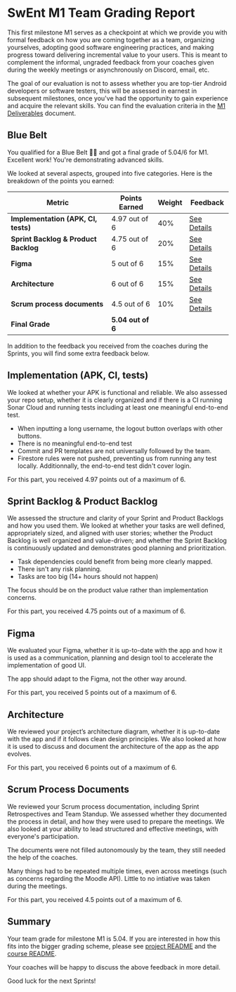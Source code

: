 # SwEnt M1 Team Grading Report

This first milestone M1 serves as a checkpoint at which we provide you with formal feedback on how you are coming together as a team, organizing yourselves, adopting good software engineering practices, and making progress toward delivering incremental value to your users. This is meant to complement the informal, ungraded feedback from your coaches given during the weekly meetings or asynchronously on Discord, email, etc.

The goal of our evaluation is not to assess whether you are top-tier Android developers or software testers, this will be assessed in earnest in subsequent milestones, once you've had the opportunity to gain experience and acquire the relevant skills. You can find the evaluation criteria in the [M1 Deliverables](https://github.com/swent-epfl/public/blob/main/project/M1.md) document.


## Blue Belt

You qualified for a Blue Belt 🥋🔵 and got a final grade of 5.04/6 for M1. Excellent work! You're demonstrating advanced skills. 

We looked at several aspects, grouped into five categories. Here is the breakdown of the points you earned:

| Metric                          | **Points Earned**              | **Weight** | **Feedback**                              |
|---------------------------------|--------------------------------|------------|-------------------------------------------|
| **Implementation (APK, CI, tests)** | 4.97 out of 6 | 40%        | [See Details](#implementation-apk-ci-tests) |
| **Sprint Backlog & Product Backlog** | 4.75 out of 6      | 20%        | [See Details](#sprint-backlog--product-backlog) |
| **Figma**                       | 5 out of 6       | 15%        | [See Details](#figma)                     |
| **Architecture**                | 6 out of 6 | 15%       | [See Details](#architecture)               |
| **Scrum process documents**     | 4.5 out of 6       | 10%        | [See Details](#scrum-process-documents)    |
| **Final Grade**                 | **5.04 out of 6**    |            |                                           |


In addition to the feedback you received from the coaches during the Sprints, you will find some extra feedback below.

## Implementation (APK, CI, tests)

We looked at whether your APK is functional and reliable. We also assessed your repo setup, whether it is clearly organized and if there is a CI running Sonar Cloud and running tests including at least one meaningful end-to-end test.

- When inputting a long username, the logout button overlaps with other buttons.
- There is no meaningful end-to-end test
- Commit and PR templates are not universally followed by the team.
- Firestore rules were not pushed, preventing us from running any test locally. Additionnally, the end-to-end test didn't cover login.

For this part, you received 4.97 points out of a maximum of 6.

## Sprint Backlog & Product Backlog

We assessed the structure and clarity of your Sprint and Product Backlogs and how you used them.
We looked at whether your tasks are well defined, appropriately sized, and aligned with user stories; whether the Product Backlog is well organized and value-driven; and whether the Sprint Backlog is continuously updated and demonstrates good planning and prioritization.

- Task dependencies could benefit from being more clearly mapped.
- There isn't any risk planning.
- Tasks are too big (14+ hours should not happen)

The focus should be on the product value rather than implementation concerns.

For this part, you received 4.75 points out of a maximum of 6.

## Figma

We evaluated your Figma, whether it is up-to-date with the app and how it is used as a communication, planning and design tool to accelerate the implementation of good UI.

The app should adapt to the Figma, not the other way around.

For this part, you received 5 points out of a maximum of 6.

## Architecture

We reviewed your project’s architecture diagram, whether it is up-to-date with the app and if it follows clean design principles. We also looked at how it is used to discuss and document the architecture of the app as the app evolves.



For this part, you received 6 points out of a maximum of 6.

## Scrum Process Documents

We reviewed your Scrum process documentation, including Sprint Retrospectives and Team Standup. We assessed whether they documented the process in detail, and how they were used to prepare the meetings. We also looked at your ability to lead structured and effective meetings, with everyone's participation.

The documents were not filled autonomously by the team, they still needed the help of the coaches.

Many things had to be repeated multiple times, even across meetings (such as concerns regarding the Moodle API).
Little to no intiative was taken during the meetings.

For this part, you received 4.5 points out of a maximum of 6.

## Summary

Your team grade for milestone M1 is 5.04. If you are interested in how this fits into the bigger grading scheme, please see [project README](https://github.com/swent-epfl/public/blob/main/project/README.md) and the [course README](https://github.com/swent-epfl/public/blob/main/README.md).

Your coaches will be happy to discuss the above feedback in more detail.

Good luck for the next Sprints!




